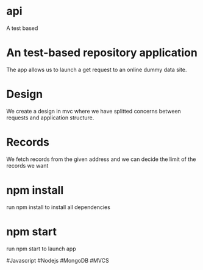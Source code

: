 # api

A test based 

# An test-based repository application

The app allows us to launch a get request to an online dummy data site.

# Design
We create a design in mvc where we have splitted concerns between requests and application structure.


# Records

We fetch records from the given address and we can decide the limit of the records we want

# npm install

run npm install to install all dependencies

# npm start

run npm start to launch app

#Javascript
#Nodejs
#MongoDB
#MVCS





